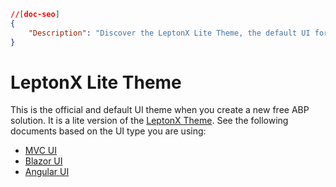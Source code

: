 ```json
//[doc-seo]
{
    "Description": "Discover the LeptonX Lite Theme, the default UI for new ABP solutions, with guides for MVC, Blazor, and Angular UI types."
}
```

# LeptonX Lite Theme

This is the official and default UI theme when you create a new free ABP solution. It is a lite version of the [LeptonX Theme](../lepton-x). See the following documents based on the UI type you are using:

- [MVC UI](asp-net-core.md)
- [Blazor UI](blazor.md)
- [Angular UI](angular.md)
